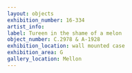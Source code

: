 ```yaml
---
layout: objects
exhibition_number: 16-334
artist_info: 
label: Tureen in the shame of a melon
object_number: C.2978 & A-1928
exhibition_location: wall mounted case
exhibition_area: G
gallery_location: Mellon
---
```

